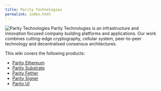 ```yaml
---
title: Parity Technologies
permalink: index.html
---
```


![Parity Technologies](images/logo-parity.jpg)
Parity Technologies is an infrastructure and innovation focused company building platforms and applications.
Our work combines cutting-edge cryptography, cellular system, peer-to-peer technology and decentralised consensus architectures. 

This wiki covers the following products:
- [Parity Ethereum](https://github.com/paritytech/parity-ethereum)
- [Parity Substrate](https://github.com/paritytech/substrate)
- [Parity Fether](https://github.com/paritytech/fether)
- [Parity Signer](https://github.com/paritytech/parity-signer)
- [Parity UI](https://github.com/parity-js/shell)
